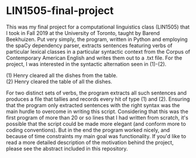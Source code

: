 # LIN1505-final-project

This was my final project for a computational linguistics class (LIN1505) that I took in Fall 2019 at the University of Toronto, taught by Barend Beekhuizen. Put very simply, the program, written in Python and employing the spaCy dependency parser, extracts sentences featuring verbs of particular lexical classes in a particular syntactic context from the Corpus of Contemporary American English and writes them out to a .txt file. For the project, I was interested in the syntactic alternation seen in (1)-(2). 

(1) Henry cleared all the dishes from the table.  
(2) Henry cleared the table of all the dishes.

For two distinct sets of verbs, the program extracts all such sentences and produces a file that tallies and records every hit of type (1) and (2). Ensuring that the program only extracted sentences with the right syntax was the main hurdle to overcome in writing this script. Considering that this was the first program of more than 20 or so lines that I had written from scratch, it's possible that the script could be made more elegant (and conform more to coding conventions). But in the end the program worked nicely, and because of time constraints my main goal was functionality. If you'd like to read a more detailed description of the motivation behind the project, please see the abstract included in this repository. 

